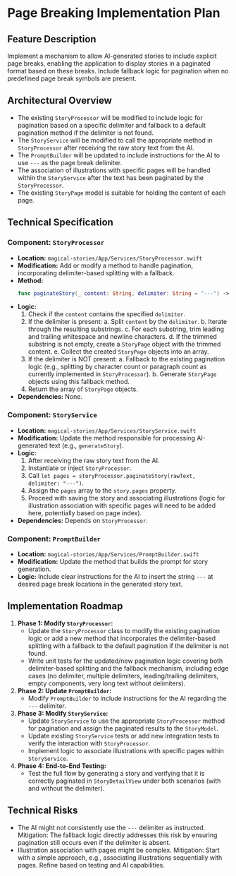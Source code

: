# Page Breaking Implementation Plan

## Feature Description
Implement a mechanism to allow AI-generated stories to include explicit page breaks, enabling the application to display stories in a paginated format based on these breaks. Include fallback logic for pagination when no predefined page break symbols are present.

## Architectural Overview
- The existing `StoryProcessor` will be modified to include logic for pagination based on a specific delimiter and fallback to a default pagination method if the delimiter is not found.
- The `StoryService` will be modified to call the appropriate method in `StoryProcessor` after receiving the raw story text from the AI.
- The `PromptBuilder` will be updated to include instructions for the AI to use `---` as the page break delimiter.
- The association of illustrations with specific pages will be handled within the `StoryService` after the text has been paginated by the `StoryProcessor`.
- The existing `StoryPage` model is suitable for holding the content of each page.

## Technical Specification

### Component: `StoryProcessor`

- **Location:** `magical-stories/App/Services/StoryProcessor.swift`
- **Modification:** Add or modify a method to handle pagination, incorporating delimiter-based splitting with a fallback.
- **Method:**
    ```swift
    func paginateStory(_ content: String, delimiter: String = "---") -> [StoryPage]
    ```
- **Logic:**
    1. Check if the `content` contains the specified `delimiter`.
    2. If the delimiter is present:
        a. Split `content` by the `delimiter`.
        b. Iterate through the resulting substrings.
        c. For each substring, trim leading and trailing whitespace and newline characters.
        d. If the trimmed substring is not empty, create a `StoryPage` object with the trimmed content.
        e. Collect the created `StoryPage` objects into an array.
    3. If the delimiter is NOT present:
        a. Fallback to the existing pagination logic (e.g., splitting by character count or paragraph count as currently implemented in `StoryProcessor`).
        b. Generate `StoryPage` objects using this fallback method.
    4. Return the array of `StoryPage` objects.
- **Dependencies:** None.

### Component: `StoryService`

- **Location:** `magical-stories/App/Services/StoryService.swift`
- **Modification:** Update the method responsible for processing AI-generated text (e.g., `generateStory`).
- **Logic:**
    1. After receiving the raw story text from the AI.
    2. Instantiate or inject `StoryProcessor`.
    3. Call `let pages = storyProcessor.paginateStory(rawText, delimiter: "---")`.
    4. Assign the `pages` array to the `story.pages` property.
    5. Proceed with saving the story and associating illustrations (logic for illustration association with specific pages will need to be added here, potentially based on page index).
- **Dependencies:** Depends on `StoryProcessor`.

### Component: `PromptBuilder`

- **Location:** `magical-stories/App/Services/PromptBuilder.swift`
- **Modification:** Update the method that builds the prompt for story generation.
- **Logic:** Include clear instructions for the AI to insert the string `---` at desired page break locations in the generated story text.

## Implementation Roadmap

1.  **Phase 1: Modify `StoryProcessor`:**
    *   Update the `StoryProcessor` class to modify the existing pagination logic or add a new method that incorporates the delimiter-based splitting with a fallback to the default pagination if the delimiter is not found.
    *   Write unit tests for the updated/new pagination logic covering both delimiter-based splitting and the fallback mechanism, including edge cases (no delimiter, multiple delimiters, leading/trailing delimiters, empty components, very long text without delimiters).
2.  **Phase 2: Update `PromptBuilder`:**
    *   Modify `PromptBuilder` to include instructions for the AI regarding the `---` delimiter.
3.  **Phase 3: Modify `StoryService`:**
    *   Update `StoryService` to use the appropriate `StoryProcessor` method for pagination and assign the paginated results to the `StoryModel`.
    *   Update existing `StoryService` tests or add new integration tests to verify the interaction with `StoryProcessor`.
    *   Implement logic to associate illustrations with specific pages within `StoryService`.
4.  **Phase 4: End-to-End Testing:**
    *   Test the full flow by generating a story and verifying that it is correctly paginated in `StoryDetailView` under both scenarios (with and without the delimiter).

## Technical Risks
- The AI might not consistently use the `---` delimiter as instructed. Mitigation: The fallback logic directly addresses this risk by ensuring pagination still occurs even if the delimiter is absent.
- Illustration association with pages might be complex. Mitigation: Start with a simple approach, e.g., associating illustrations sequentially with pages. Refine based on testing and AI capabilities.